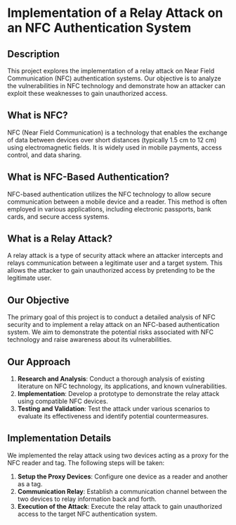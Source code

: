# Implementation of a Relay Attack on an NFC Authentication System

## Description
This project explores the implementation of a relay attack on Near Field Communication (NFC) authentication systems. Our objective is to analyze the vulnerabilities in NFC technology and demonstrate how an attacker can exploit these weaknesses to gain unauthorized access.

## What is NFC?
NFC (Near Field Communication) is a technology that enables the exchange of data between devices over short distances (typically 1.5 cm to 12 cm) using electromagnetic fields. It is widely used in mobile payments, access control, and data sharing.

## What is NFC-Based Authentication?
NFC-based authentication utilizes the NFC technology to allow secure communication between a mobile device and a reader. This method is often employed in various applications, including electronic passports, bank cards, and secure access systems.

## What is a Relay Attack?
A relay attack is a type of security attack where an attacker intercepts and relays communication between a legitimate user and a target system. This allows the attacker to gain unauthorized access by pretending to be the legitimate user.

## Our Objective
The primary goal of this project is to conduct a detailed analysis of NFC security and to implement a relay attack on an NFC-based authentication system. We aim to demonstrate the potential risks associated with NFC technology and raise awareness about its vulnerabilities.

## Our Approach
1. **Research and Analysis**: Conduct a thorough analysis of existing literature on NFC technology, its applications, and known vulnerabilities.
2. **Implementation**: Develop a prototype to demonstrate the relay attack using compatible NFC devices.
3. **Testing and Validation**: Test the attack under various scenarios to evaluate its effectiveness and identify potential countermeasures.

## Implementation Details
We implemented the relay attack using two devices acting as a proxy for the NFC reader and tag. The following steps will be taken:
1. **Setup the Proxy Devices**: Configure one device as a reader and another as a tag.
2. **Communication Relay**: Establish a communication channel between the two devices to relay information back and forth.
3. **Execution of the Attack**: Execute the relay attack to gain unauthorized access to the target NFC authentication system.


